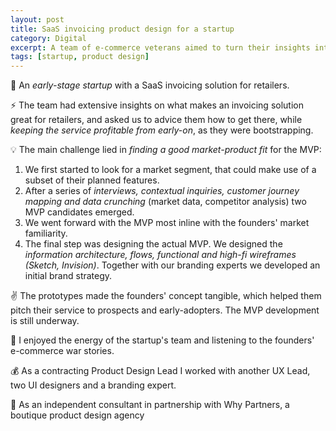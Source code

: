 ```yaml
---
layout: post
title: SaaS invoicing product design for a startup
category: Digital
excerpt: A team of e-commerce veterans aimed to turn their insights into a product. They knew where they want to get, but where should they start?
tags: [startup, product design]
---
```


🏢 An *early-stage startup* with a SaaS invoicing solution for retailers.

⚡ The team had extensive insights on what makes an invoicing solution great for retailers, and asked us to advice them how to get there, while *keeping the service profitable from early-on*, as they were bootstrapping.

💡 The main challenge lied in *finding a good market-product fit* for the MVP:

1. We first started to look for a market segment, that could make use of a subset of their planned features. 
2. After a series of *interviews, contextual inquiries, customer journey mapping and data crunching* (market data, competitor analysis) two MVP candidates emerged. 
3. We went forward with the MVP most inline with the founders' market familiarity.
4. The final step was designing the actual MVP. We designed the *information architecture, flows, functional and high-fi wireframes (Sketch, Invision)*. Together with our branding experts we developed an initial brand strategy.

✌️ The prototypes made the founders' concept tangible, which helped them pitch their service to prospects and early-adopters. The MVP development is still underway.

💙 I enjoyed the energy of the startup's team and listening to the founders' e-commerce war stories.

💰 As a contracting Product Design Lead I worked with another UX Lead, two UI designers and a branding expert. 

👥 As an independent consultant in partnership with Why Partners, a boutique product design agency